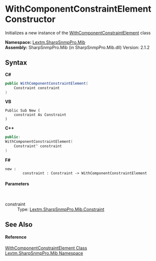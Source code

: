 # WithComponentConstraintElement Constructor 
 

Initializes a new instance of the <a href="T_Lextm_SharpSnmpPro_Mib_WithComponentConstraintElement">WithComponentConstraintElement</a> class

**Namespace:**&nbsp;<a href="N_Lextm_SharpSnmpPro_Mib">Lextm.SharpSnmpPro.Mib</a><br />**Assembly:**&nbsp;SharpSnmpPro.Mib (in SharpSnmpPro.Mib.dll) Version: 2.1.2

## Syntax

**C#**<br />
``` C#
public WithComponentConstraintElement(
	Constraint constraint
)
```

**VB**<br />
``` VB
Public Sub New ( 
	constraint As Constraint
)
```

**C++**<br />
``` C++
public:
WithComponentConstraintElement(
	Constraint^ constraint
)
```

**F#**<br />
``` F#
new : 
        constraint : Constraint -> WithComponentConstraintElement
```


#### Parameters
&nbsp;<dl><dt>constraint</dt><dd>Type: <a href="T_Lextm_SharpSnmpPro_Mib_Constraint">Lextm.SharpSnmpPro.Mib.Constraint</a><br /></dd></dl>

## See Also


#### Reference
<a href="T_Lextm_SharpSnmpPro_Mib_WithComponentConstraintElement">WithComponentConstraintElement Class</a><br /><a href="N_Lextm_SharpSnmpPro_Mib">Lextm.SharpSnmpPro.Mib Namespace</a><br />